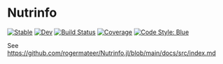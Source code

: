 # Nutrinfo

[![Stable](https://img.shields.io/badge/docs-stable-blue.svg)](https://rogermateer.github.io/Nutrinfo.jl/stable)
[![Dev](https://img.shields.io/badge/docs-dev-blue.svg)](https://rogermateer.github.io/Nutrinfo.jl/dev)
[![Build Status](https://github.com/rogermateer/Nutrinfo.jl/actions/workflows/CI.yml/badge.svg?branch=main)](https://github.com/rogermateer/Nutrinfo.jl/actions/workflows/CI.yml?query=branch%3Amain)
[![Coverage](https://codecov.io/gh/rogermateer/Nutrinfo.jl/branch/main/graph/badge.svg)](https://codecov.io/gh/rogermateer/Nutrinfo.jl)
[![Code Style: Blue](https://img.shields.io/badge/code%20style-blue-4495d1.svg)](https://github.com/invenia/BlueStyle)

See https://github.com/rogermateer/Nutrinfo.jl/blob/main/docs/src/index.md


